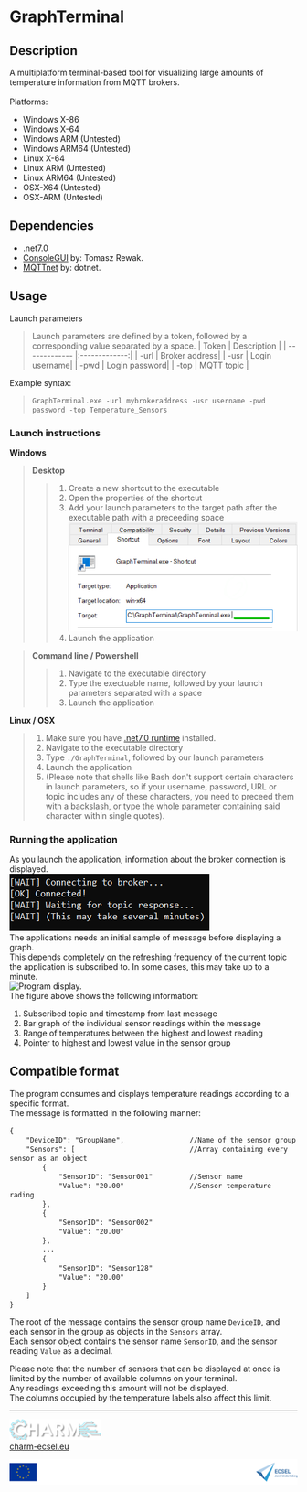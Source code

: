 # GraphTerminal
## Description
A multiplatform terminal-based tool for visualizing large amounts of temperature information from MQTT brokers.<br><br>
Platforms:
* Windows X-86
* Windows X-64
* Windows ARM (Untested)
* Windows ARM64 (Untested)
* Linux X-64
* Linux ARM (Untested)
* Linux ARM64 (Untested)
* OSX-X64 (Untested)
* OSX-ARM (Untested)
## Dependencies
* .net7.0
* [ConsoleGUI](https://github.com/TomaszRewak/C-sharp-console-gui-framework) by: Tomasz Rewak.
* [MQTTnet](https://github.com/dotnet/MQTTnet) by: dotnet.
## Usage
Launch parameters
>Launch parameters are defined by a token, followed by a corresponding value separated by a space.
>| Token         | Description   |
>| ------------- |:-------------:|
>| -url          | Broker address|
>| -usr          | Login username|
>| -pwd          | Login password|
>| -top          | MQTT topic    |

Example syntax:
>```
>GraphTerminal.exe -url mybrokeraddress -usr username -pwd password -top Temperature_Sensors
>```

### Launch instructions

**Windows**<br>
>**Desktop**
>>1. Create a new shortcut to the executable 
>>2. Open the properties of the shortcut
>>3. Add your launch parameters to the target path after the executable path with a preceeding space
>> ![Launch parameters.](/Images/0_fig0.png "Add your launch parameters here.")
>>4. Launch the application

>**Command line / Powershell**
>>1. Navigate to the executable directory
>>2. Type the exectuable name, followed by your launch parameters separated with a space
>>3. Launch the application

**Linux / OSX**<br>
>1. Make sure you have [.net7.0 runtime](https://learn.microsoft.com/en-us/dotnet/core/install/linux) installed.
>2. Navigate to the executable directory
>3. Type `./GraphTerminal`, followed by our launch parameters
>4. Launch the application
>5. (Please note that shells like Bash don't support certain characters in launch parameters, so if your username, password, URL or topic includes any of these characters, you need to preceed them with a backslash, or type the whole parameter containing said character within single quotes).

### Running the application
As you launch the application, information about the broker connection is displayed.<br>
![Connection info.](/Images/1_fig0.png "Information about the connection process is shown as such.")<br>
The applications needs an initial sample of message before displaying a graph.<br> This depends completely on the refreshing frequency of the current topic the application is subscribed to. In some cases, this may take up to a minute.<br>
![Program display.](/Images/1_fig1.png "Displaying 128 sensors.")<br>
The figure above shows the following information:
1. Subscribed topic and timestamp from last message
2. Bar graph of the individual sensor readings within the message
3. Range of temperatures between the highest and lowest reading 
4. Pointer to highest and lowest value in the sensor group

## Compatible format
The program consumes and displays temperature readings according to a specific format.<br>
The message is formatted in the following manner:<br>
```
{
    "DeviceID": "GroupName",                //Name of the sensor group
    "Sensors": [                            //Array containing every sensor as an object
        {
            "SensorID": "Sensor001"         //Sensor name
            "Value": "20.00"                //Sensor temperature rading
        },
        {
            "SensorID": "Sensor002"         
            "Value": "20.00"                
        },
        ...
        {
            "SensorID": "Sensor128"         
            "Value": "20.00"                
        }
    ]
}
```
The root of the message contains the sensor group name `DeviceID`, and each sensor in the group as objects in the `Sensors` array.<br>
Each sensor object contains the sensor name `SensorID`, and the sensor reading `Value` as a decimal.<br>

Please note that the number of sensors that can be displayed at once is limited by the number of available columns on your terminal.<br>
Any readings exceeding this amount will not be displayed.<br>The columns occupied by the temperature labels also affect this limit.

---
<p align="center">

![Charm logo.](/Images/CharmLogo.png)<br>
 [charm-ecsel.eu](https://charm-ecsel.eu/)<br>

</p>

![Charm footer logo.](/Images/Charm_footer_website.png)<br>